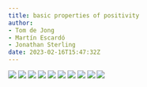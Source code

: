 ```yaml
---
title: basic properties of positivity
author:
- Tom de Jong
- Martín Escardó
- Jonathan Sterling
date: 2023-02-16T15:47:32Z
---
```


![](jms-001M)
![](jms-002H)
![](jms-0029)
![](jms-001O)
![](jms-001P)
![](jms-0028)
![](jms-001N)
![](jms-002T)
![](jms-002X)
![](jms-002O)
